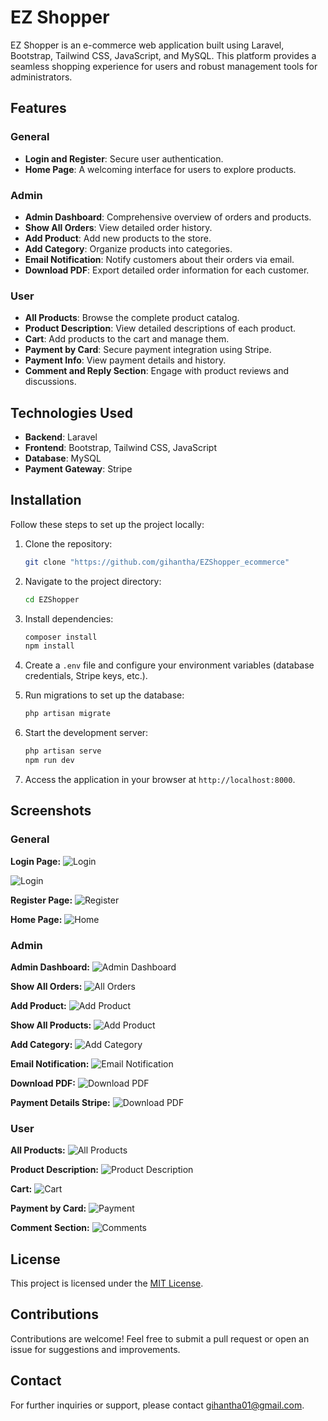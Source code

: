 # EZ Shopper

EZ Shopper is an e-commerce web application built using Laravel, Bootstrap, Tailwind CSS, JavaScript, and MySQL. This platform provides a seamless shopping experience for users and robust management tools for administrators.

## Features

### General
- **Login and Register**: Secure user authentication.
- **Home Page**: A welcoming interface for users to explore products.

### Admin
- **Admin Dashboard**: Comprehensive overview of orders and products.
- **Show All Orders**: View detailed order history.
- **Add Product**: Add new products to the store.
- **Add Category**: Organize products into categories.
- **Email Notification**: Notify customers about their orders via email.
- **Download PDF**: Export detailed order information for each customer.

### User
- **All Products**: Browse the complete product catalog.
- **Product Description**: View detailed descriptions of each product.
- **Cart**: Add products to the cart and manage them.
- **Payment by Card**: Secure payment integration using Stripe.
- **Payment Info**: View payment details and history.
- **Comment and Reply Section**: Engage with product reviews and discussions.

## Technologies Used

- **Backend**: Laravel
- **Frontend**: Bootstrap, Tailwind CSS, JavaScript
- **Database**: MySQL
- **Payment Gateway**: Stripe

## Installation

Follow these steps to set up the project locally:

1. Clone the repository:
    ```bash
    git clone "https://github.com/gihantha/EZShopper_ecommerce"
    ```

2. Navigate to the project directory:
    ```bash
    cd EZShopper
    ```

3. Install dependencies:
    ```bash
    composer install
    npm install
    ```

4. Create a `.env` file and configure your environment variables (database credentials, Stripe keys, etc.).

5. Run migrations to set up the database:
    ```bash
    php artisan migrate
    ```

6. Start the development server:
    ```bash
    php artisan serve
    npm run dev
    ```

7. Access the application in your browser at `http://localhost:8000`.

## Screenshots

### General

**Login Page:**
![Login](public/home/images/screenshots/EZShopper_login.png)

![Login](public/home/images/screenshots/EZShopper_login_google.png)

**Register Page:**
![Register](public/home/images/screenshots/EZShopper_register.png)

**Home Page:**
![Home](public/home/images/screenshots/EZShooper_Home.png)

### Admin

**Admin Dashboard:**
![Admin Dashboard](public/home/images/screenshots/EZShopperAdminDashboard.png)

**Show All Orders:**
![All Orders](public/home/images/screenshots/EZShopperAdminAllOrders.png)

**Add Product:**
![Add Product](public/home/images/screenshots/EZShopperAdminAddProduct.png)


**Show All Products:**
![Add Product](public/home/images/screenshots/EZCommerceShowProducts.png)

**Add Category:**
![Add Category](public/home/images/screenshots/EZShopperAdminAddCategory.png)

**Email Notification:**
![Email Notification](public/home/images/screenshots/EZShopperEmailNotification.png)

**Download PDF:**
![Download PDF](public/home/images/screenshots/EZShopperPDF.png)

**Payment Details Stripe:**
![Download PDF](public/home/images/screenshots/EZCommerceStripe.png)


### User

**All Products:**
![All Products](public/home/images/screenshots/EZShopperProducts.png)

**Product Description:**
![Product Description](public/home/images/screenshots/EZShopperProductDetail.png)

**Cart:**
![Cart](public/home/images/screenshots/EZShopper_Cart.png)

**Payment by Card:**
![Payment](public/home/images/screenshots/EZShopperCardPayment.png)

**Comment Section:**
![Comments](public/home/images/screenshots/EZShopperComments.png)

## License

This project is licensed under the [MIT License](LICENSE).

## Contributions

Contributions are welcome! Feel free to submit a pull request or open an issue for suggestions and improvements.

## Contact

For further inquiries or support, please contact gihantha01@gmail.com.
